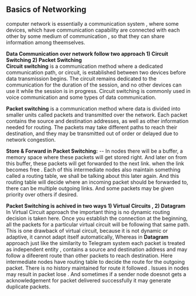 ## Basics of Networking
computer network is essentially a communication system , where some devices, which have communication
capability are connected with each other by some medium of communication , so that they can share information among theemselves.

**Data Communication over network follow two approach 1) Circuit Switching 2) Packet Switching** <br>
**Circuit switching** is a communication method where a dedicated communication path, or circuit, is established between two devices before data transmission begins. The circuit remains dedicated to the communication for the duration of the session, and no other devices can use it while the session is in progress. Circuit switching is commonly used in voice communication and some types of data communication.

**Packet switching** is a communication method where data is divided into smaller units called packets and transmitted over the network. Each packet contains the source and destination addresses, as well as other information needed for routing. The packets may take different paths to reach their destination, and they may be transmitted out of order or delayed due to network congestion.

**Store & Forward in Packet Switching:** -- In nodes there will be a buffer, a memory space where these packets will get stored right. And later on from this buffer, these packets will get forwarded to the next link. when the link becomes free .  Each of this intermediate nodes also maintain something called a routing table, we shall be talking about this later again. And this routing table will decide where an incoming packet should be forwarded to, there can be multiple outgoing links. And some packets may be given priority over others if desired.

**Packet Switching is achived in two ways 1) Virtual Circuits , 2) Datagram**
In Virtual Circuit approach the important thing is no dynamic routing decision is taken here. Once you establish the connection at the beginning, all the packets for a particular virtual circuit will be following that same path. This is one drawback of virtual circuit, because it is not dynamic or adaptive, it cannot adapt itself automatically,
Whereas in **Datagram** approach just like the similarity to Telegram system each packet is treated as independent entity , contains a source and destination address and may follow a difeerent route than other packets to reach destination. Here intermediate nodes have routing table to decide the route for the outgoing packet. There is no history maintained for route it followed . Issues in nodes may result in packet lose . And sometimes if a sender node doesnot gets a acknowledgement for packet delivered successfully it may generate duplicate packets.
